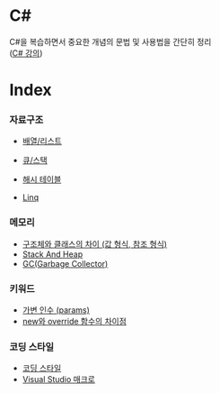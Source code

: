 # C#
C#을 복습하면서 중요한 개념의 문법 및 사용법을 간단히 정리  
([C# 강의](https://www.csharpstudy.com/))

# Index
### 자료구조
- [배열/리스트](ArrayList.md)
- [큐/스택](QueueStack.md)
- [해시 테이블](HashTable.md)

- [Linq](Linq.md)

### 메모리
- [구조체와 클래스의 차이 (값 형식, 참조 형식)](StructAndClass.md)
- [Stack And Heap](StackAndHeap.md)
- [GC(Garbage Collector)](GarbageCollector.md)

### 키워드
- [가변 인수 (params)](Params.md)
- [new와 override 함수의 차이점](NewOverride.md)

### 코딩 스타일
- [코딩 스타일](CodingStyle.md)
- [Visual Studio 매크로](VisualCommander.md)
